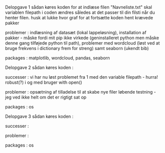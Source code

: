 Delopgave 1
sådan køres koden
for at indlæse filen "Navneliste.txt" skal variablen filepath i coden ændres således at det passer til din filsti når du henter filen.
husk at lukke hvor graf for at fortsætte koden
hent krævede pakker

problemer : indlæsning af datasæt (lokal lappeløsning), installation af pakker - måske fordi mit pip ikke virkede (geninstalleret python men måske denne gang tilføjede python til path), problemer med wordcloud (løst ved at bruge frekvens i dictionary frem for streng) samt seaborn (ukendt bib)

packages : matplotlib, wordcloud, pandas, seaborn

Delopgave 2
sådan køres  koden : 

successer : vi har nu løst problemet fra 1 med den variable filepath - hurra!
robust(?) i og med bruger with open()

problemer : opsætning af tilladelse til at skabe nye filer løbende
testning - jeg ved ikke helt om det er rigtigt sat op

packages : os


Delopgave 3
sådan køres  koden : 

successer : 

problemer : 

packages : os